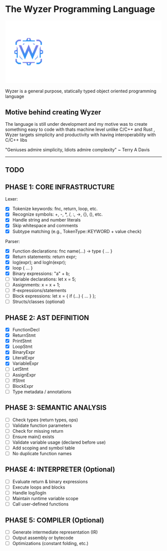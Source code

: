 # The Wyzer Programming Language
![WYZERLANG](https://github.com/Wyzer-Lang/.github/blob/main/Group%20187.svg)

Wyzer is a general purpose, statically typed object oriented programming language

## Motive behind creating Wyzer
The language is still under development and my motive was to create something easy to code with thats machine level unlike C/C++ and Rust , Wyzer targets simplicity and productivity with having interoperability with C/C++ libs

"Geniuses admire simplicity, Idiots admire complexity" ~ Terry A Davis
 
---

## TODO

PHASE 1: CORE INFRASTRUCTURE
----------------------------

Lexer:
- [x] Tokenize keywords: fnc, return, loop, etc.
- [x] Recognize symbols: +, -, *, /, :, ->, {}, (), etc.
- [x] Handle string and number literals
- [x] Skip whitespace and comments
- [x] Subtype matching (e.g., TokenType::KEYWORD + value check)

Parser:
- [x] Function declarations: fnc name(...) -> type { ... }
- [x] Return statements: return expr;
- [x] log(expr); and logln(expr);
- [x] loop { ... }
- [x] Binary expressions: "a" + b;
- [ ] Variable declarations: let x = 5;
- [ ] Assignments: x = x + 1;
- [ ] If-expressions/statements
- [ ] Block expressions: let x = { if (...) { ... } };
- [ ] Structs/classes (optional)

PHASE 2: AST DEFINITION
-----------------------

- [x] FunctionDecl
- [x] ReturnStmt
- [x] PrintStmt
- [x] LoopStmt
- [x] BinaryExpr
- [x] LiteralExpr
- [x] VariableExpr
- [ ] LetStmt
- [ ] AssignExpr
- [ ] IfStmt
- [ ] BlockExpr
- [ ] Type metadata / annotations

PHASE 3: SEMANTIC ANALYSIS
--------------------------

- [ ] Check types (return types, ops)
- [ ] Validate function parameters
- [ ] Check for missing return
- [ ] Ensure main() exists
- [ ] Validate variable usage (declared before use)
- [ ] Add scoping and symbol table
- [ ] No duplicate function names

PHASE 4: INTERPRETER (Optional)
-------------------------------

- [ ] Evaluate return & binary expressions
- [ ] Execute loops and blocks
- [ ] Handle log/logln
- [ ] Maintain runtime variable scope
- [ ] Call user-defined functions

PHASE 5: COMPILER (Optional)
----------------------------

- [ ] Generate intermediate representation (IR)
- [ ] Output assembly or bytecode
- [ ] Optimizations (constant folding, etc.)
